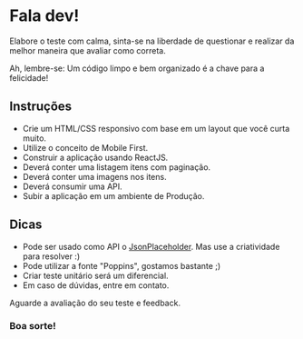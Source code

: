 # Fala dev!

Elabore o teste com calma, sinta-se na liberdade de questionar e realizar da melhor maneira que avaliar como correta.

Ah, lembre-se: Um código limpo e bem organizado é a chave para a felicidade!

## Instruções
* Crie um HTML/CSS responsivo com base em um layout que você curta muito.
* Utilize o conceito de Mobile First.
* Construir a aplicação usando ReactJS.
* Deverá conter uma listagem itens com paginação.
* Deverá conter uma imagens nos itens.
* Deverá consumir uma API.
* Subir a aplicação em um ambiente de Produção.

## Dicas
- Pode ser usado como API o [JsonPlaceholder](https://jsonplaceholder.typicode.com/). Mas use a criatividade para resolver :)
- Pode utilizar a fonte "Poppins", gostamos bastante ;)
- Criar teste unitário será um diferencial.
- Em caso de dúvidas, entre em contato.

Aguarde a avaliação do seu teste e feedback.

### Boa sorte!
